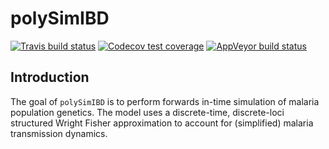# polySimIBD

<!-- badges: start -->
[![Travis build status](https://travis-ci.org/nickbrazeau/polySimIBD.svg?branch=master)](https://travis-ci.org/nickbrazeau/polySimIBD)
[![Codecov test coverage](https://codecov.io/gh/nickbrazeau/polySimIBD/branch/master/graph/badge.svg)](https://codecov.io/gh/nickbrazeau/polySimIBD?branch=master)
[![AppVeyor build status](https://ci.appveyor.com/api/projects/status/github/nickbrazeau/polySimIBD?branch=master&svg=true)](https://ci.appveyor.com/project/nickbrazeau/polySimIBD)
<!-- badges: end -->


## Introduction
The goal of `polySimIBD` is to perform forwards in-time simulation of malaria population genetics. The model uses a discrete-time, discrete-loci structured Wright Fisher approximation to account for (simplified) malaria transmission dynamics.   

